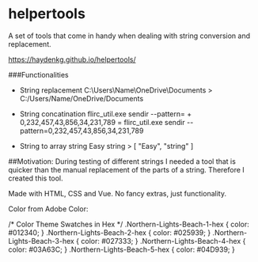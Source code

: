 # helpertools
A set of tools that come in handy when dealing with string conversion and replacement.

https://haydenkg.github.io/helpertools/

###Functionalities 
- String replacement 
C:\Users\Name\OneDrive\Documents > C:/Users/Name/OneDrive/Documents

- String concatination
flirc_util.exe sendir --pattern= + 0,232,457,43,856,34,231,789 = flirc_util.exe sendir --pattern=0,232,457,43,856,34,231,789

- String to array string
Easy string > [ "Easy", "string" ]


##Motivation: 
During testing of different strings I needed a tool that is quicker than the manual replacement of the parts of a string. Therefore I created this tool. 

Made with HTML, CSS and Vue. 
No fancy extras, just functionality.


Color from Adobe Color: 

/* Color Theme Swatches in Hex */
.Northern-Lights-Beach-1-hex { color: #012340; }
.Northern-Lights-Beach-2-hex { color: #025939; }
.Northern-Lights-Beach-3-hex { color: #027333; }
.Northern-Lights-Beach-4-hex { color: #03A63C; }
.Northern-Lights-Beach-5-hex { color: #04D939; }
